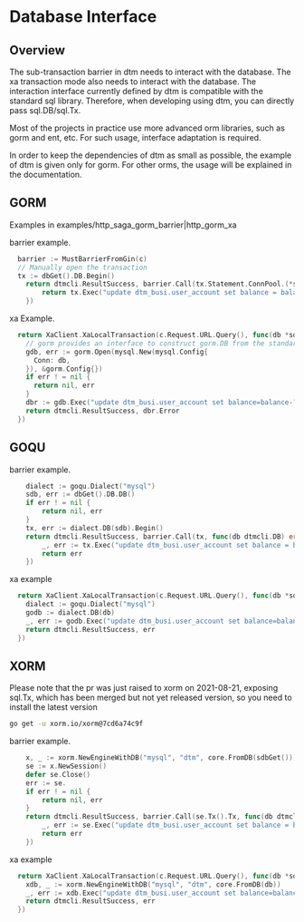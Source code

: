 # Database Interface

## Overview

The sub-transaction barrier in dtm needs to interact with the database.
The xa transaction mode also needs to interact with the database. 
The interaction interface currently defined by dtm is compatible with the standard sql library.
Therefore, when developing using dtm, you can directly pass sql.DB/sql.Tx.

Most of the projects in practice use more advanced orm libraries, such as gorm and ent, etc. 
For such usage, interface adaptation is required.

In order to keep the dependencies of dtm as small as possible, the example of dtm is given only for gorm.
For other orms, the usage will be explained in the documentation.

## GORM

Examples in examples/http_saga_gorm_barrier|http_gorm_xa

barrier example.
``` go
  barrier := MustBarrierFromGin(c)
  // Manually open the transaction
  tx := dbGet().DB.Begin()
	return dtmcli.ResultSuccess, barrier.Call(tx.Statement.ConnPool.(*sql.Tx), func(db dtmcli.DB) error {
		return tx.Exec("update dtm_busi.user_account set balance = balance + ? where user_id = ?" , -req.Amount, 2).Error
	})
```

xa Example.

``` go
  return XaClient.XaLocalTransaction(c.Request.URL.Query(), func(db *sql.DB, xa *dtmcli.Xa) (interface{}, error) {
    // gorm provides an interface to construct gorm.DB from the standard sql.
    gdb, err := gorm.Open(mysql.New(mysql.Config{
      Conn: db,
    }), &gorm.Config{})
    if err ! = nil {
      return nil, err
    }
    dbr := gdb.Exec("update dtm_busi.user_account set balance=balance-? where user_id=?" , reqFrom(c).Amount, 1)
    return dtmcli.ResultSuccess, dbr.Error
  })
```

## GOQU

barrier example.
``` go
	dialect := goqu.Dialect("mysql")
	sdb, err := dbGet().DB.DB()
	if err ! = nil {
		return nil, err
	}
	tx, err := dialect.DB(sdb).Begin()
	return dtmcli.ResultSuccess, barrier.Call(tx, func(db dtmcli.DB) error {
		_, err := tx.Exec("update dtm_busi.user_account set balance = balance + ? where user_id = ?" , -req.Amount, 2)
		return err
	})
```

xa example

``` go
  return XaClient.XaLocalTransaction(c.Request.URL.Query(), func(db *sql.DB, xa *dtmcli.Xa) (interface{}, error) {
    dialect := goqu.Dialect("mysql")
    godb := dialect.DB(db)
    _, err := godb.Exec("update dtm_busi.user_account set balance=balance-? where user_id=?" , reqFrom(c).Amount, 1)
    return dtmcli.ResultSuccess, err
  })
```

## XORM

Please note that the pr was just raised to xorm on 2021-08-21, exposing sql.Tx, which has been merged but not yet released version, so you need to install the latest version

``` bash
go get -u xorm.io/xorm@7cd6a74c9f
```

barrier example.

``` go
	x, _ := xorm.NewEngineWithDB("mysql", "dtm", core.FromDB(sdbGet()))
	se := x.NewSession()
	defer se.Close()
	err := se.
	if err ! = nil {
		return nil, err
	}
	return dtmcli.ResultSuccess, barrier.Call(se.Tx().Tx, func(db dtmcli.DB) error {
		_, err := se.Exec("update dtm_busi.user_account set balance = balance + ? where user_id = ?" , -req.Amount, 2)
		return err
	})
```

xa example

``` go
  return XaClient.XaLocalTransaction(c.Request.URL.Query(), func(db *sql.DB, xa *dtmcli.Xa) (interface{}, error) {
    xdb, _ := xorm.NewEngineWithDB("mysql", "dtm", core.FromDB(db))
    _, err := xdb.Exec("update dtm_busi.user_account set balance=balance-? where user_id=?" , reqFrom(c).Amount, 1)
    return dtmcli.ResultSuccess, err
  })

```
